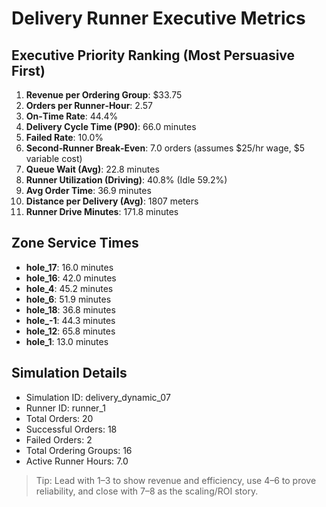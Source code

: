 # Delivery Runner Executive Metrics

## Executive Priority Ranking (Most Persuasive First)
1. **Revenue per Ordering Group**: $33.75
2. **Orders per Runner‑Hour**: 2.57
3. **On‑Time Rate**: 44.4%
4. **Delivery Cycle Time (P90)**: 66.0 minutes
5. **Failed Rate**: 10.0%
6. **Second‑Runner Break‑Even**: 7.0 orders (assumes $25/hr wage, $5 variable cost)
7. **Queue Wait (Avg)**: 22.8 minutes
8. **Runner Utilization (Driving)**: 40.8% (Idle 59.2%)
9. **Avg Order Time**: 36.9 minutes
10. **Distance per Delivery (Avg)**: 1807 meters
11. **Runner Drive Minutes**: 171.8 minutes

## Zone Service Times
- **hole_17**: 16.0 minutes
- **hole_16**: 42.0 minutes
- **hole_4**: 45.2 minutes
- **hole_6**: 51.9 minutes
- **hole_18**: 36.8 minutes
- **hole_-1**: 44.3 minutes
- **hole_12**: 65.8 minutes
- **hole_1**: 13.0 minutes


## Simulation Details
- Simulation ID: delivery_dynamic_07
- Runner ID: runner_1
- Total Orders: 20
- Successful Orders: 18
- Failed Orders: 2
- Total Ordering Groups: 16
- Active Runner Hours: 7.0

> Tip: Lead with 1–3 to show revenue and efficiency, use 4–6 to prove reliability, and close with 7–8 as the scaling/ROI story.
